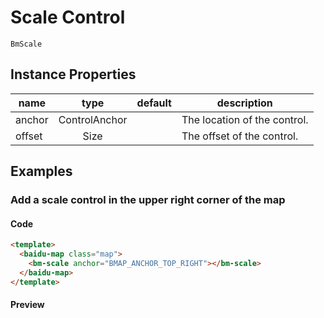 # Scale Control

`BmScale`

## Instance Properties

|name|type|default|description|
|------|:---:|:---:|----|
|anchor|ControlAnchor||The location of the control.|
|offset|Size||The offset of the control.|

## Examples

### Add a scale control in the upper right corner of the map

#### Code

```html
<template>
  <baidu-map class="map">
    <bm-scale anchor="BMAP_ANCHOR_TOP_RIGHT"></bm-scale>
  </baidu-map>
</template>
```

#### Preview

<doc-preview>
  <baidu-map class="map">
    <bm-scale anchor="BMAP_ANCHOR_TOP_RIGHT"></bm-scale>
  </baidu-map>
</doc-preview>